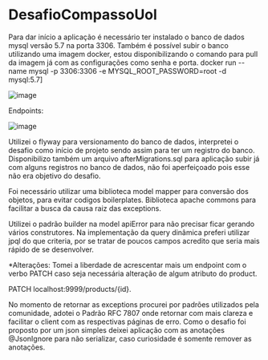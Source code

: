 # DesafioCompassoUol
Para dar início a aplicação é necessário ter instalado o banco de dados mysql versão 5.7 na porta 3306.
Também é possível subir o banco utilizando uma imagem docker, estou disponibilizando o comando para pull da imagem já com as configurações como senha e porta.
docker run --name mysql -p 3306:3306 -e MYSQL_ROOT_PASSWORD=root -d mysql:5.7]

![image](https://user-images.githubusercontent.com/63797325/142744769-86d420b8-1029-4d40-b569-53c7f56b750a.png)

Endpoints: 

![image](https://user-images.githubusercontent.com/63797325/142744840-fcbfbb4f-19cb-4298-b550-ca0361a6fde7.png)

Utilizei o flyway para versionamento do banco de dados, interpretei o desafio como início de projeto sendo assim para ter um registro do banco.
Disponibilizo também um arquivo afterMigrations.sql para aplicação subir já com alguns registros no banco de dados, não foi aperfeiçoado pois esse não era objetivo do desafio.

Foi necessário utilizar uma biblioteca model mapper para conversão dos objetos, para evitar codigos boilerplates.
Biblioteca apache commons para facilitar a busca da causa raiz das exceptions.

Utilizei o padrão builder na model apiError para não precisar ficar gerando vários construtores.
Na implementação da query dinâmica preferi utilizar jpql do que criteria, por se tratar de poucos campos acredito que seria mais rápido de se desenvolver.

*Alterações:
Tomei a liberdade de acrescentar mais um endpoint com o verbo PATCH caso seja necessária alteração de algum atributo do product.

PATCH localhost:9999/products/{id}.

No momento de retornar as exceptions procurei por padrões utilizados pela comunidade, adotei o Padrão RFC 7807 onde retornar com mais clareza e facilitar o client com as respectivas páginas de erro.
Como o desafio foi proposto por um json simples deixei aplicação com as anotações @JsonIgnore para não serializar, caso curiosidade é somente remover as anotações.

